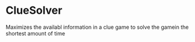 # ClueSolver
Maximizes the availabl information in a clue game to solve the gamein the shortest amount of time
